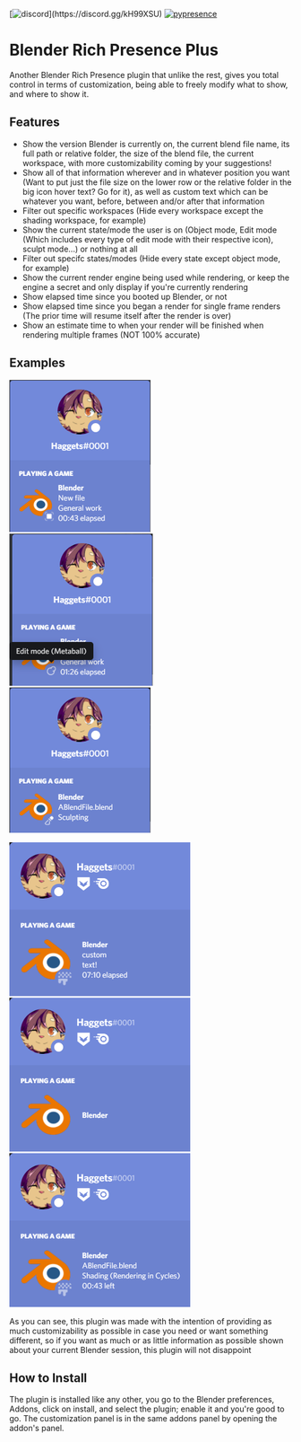 [![discord](https://img.shields.io/discord/693987167210438656.svg?style=for-the-badge&label=Discord&logo=discord&color=7289DA&json?)](https://discord.gg/kH99XSU) [![pypresence](https://img.shields.io/badge/using-pypresence-00bb88.svg?style=for-the-badge&logo=discord&logoWidth=20)](https://github.com/qwertyquerty/pypresence)

# Blender Rich Presence Plus
Another Blender Rich Presence plugin that unlike the rest, gives you total control in terms of customization, being able to freely modify what to show, and where to show it.

## Features

* Show the version Blender is currently on, the current blend file name, its full path or relative folder, the size of the blend file, the current workspace, with more customizability coming by your suggestions!
* Show all of that information wherever and in whatever position you want (Want to put just the file size on the lower row or the relative folder in the big icon hover text? Go for it), as well as custom text which can be whatever you want, before, between and/or after that information
* Filter out specific workspaces (Hide every workspace except the shading workspace, for example)
* Show the current state/mode the user is on (Object mode, Edit mode (Which includes every type of edit mode with their respective icon), sculpt mode...) or nothing at all
* Filter out specifc states/modes (Hide every state except object mode, for example)
* Show the current render engine being used while rendering, or keep the engine a secret and only display if you're currently rendering
* Show elapsed time since you booted up Blender, or not
* Show elapsed time since you began a render for single frame renders (The prior time will resume itself after the render is over)
* Show an estimate time to when your render will be finished when rendering multiple frames (NOT 100% accurate)

## Examples

![information shown when in a new file while in object mode and in the default workspace](images/GeneralDemonstration.png "Default status") ![Current mode shown is a varation of edit mode, metaball in this case](images/Modes.png "Mode differences, modes are separated by what's currently being edited, with fitting images and text for them") ![Sculpting](images/Sculpting.png "Workspace and mode shown accordingly based on what you're doing and on what workspace you're in")

![Custom text displayed instead of information](images/CustomText.png "Custom text, you're able to replace information by whatever text you want")  ![All information hidden](images/FullyHidden.png "Information customization, you're able to hide everything if you so desire") ![Approximate render estimate and current engine being used](images/RenderTime.png "Approximate render estimate, NOT 100% accurate. Also current engine used for rendering")

As you can see, this plugin was made with the intention of providing as much customizability as possible in case you need or want something different, so if you want as much or as little information as possible shown about your current Blender session, this plugin will not disappoint

## How to Install
The plugin is installed like any other, you go to the Blender preferences, Addons, click on install, and select the plugin; enable it and you're good to go. The customization panel is in the same addons panel by opening the addon's panel.
